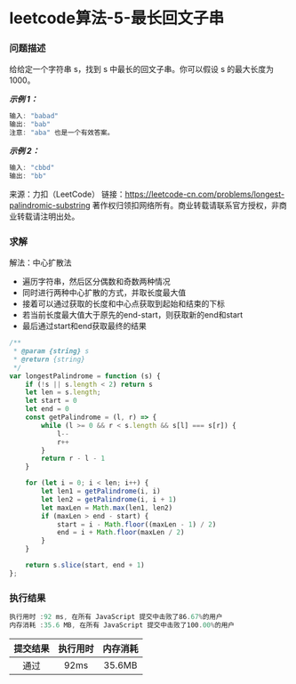 # leetcode算法-5-最长回文子串

### 问题描述

给给定一个字符串 s，找到 s 中最长的回文子串。你可以假设 s 的最大长度为 1000。

***示例 1：***

```js
输入: "babad"
输出: "bab"
注意: "aba" 也是一个有效答案。
```
***示例 2：***

```js
输入: "cbbd"
输出: "bb"
```

来源：力扣（LeetCode）
链接：https://leetcode-cn.com/problems/longest-palindromic-substring
著作权归领扣网络所有。商业转载请联系官方授权，非商业转载请注明出处。

### 求解

解法：中心扩散法

- 遍历字符串，然后区分偶数和奇数两种情况
- 同时进行两种中心扩散的方式，并取长度最大值
- 接着可以通过获取的长度和中心点获取到起始和结束的下标
- 若当前长度最大值大于原先的end-start，则获取新的end和start
- 最后通过start和end获取最终的结果

```js
/**
 * @param {string} s
 * @return {string}
 */
var longestPalindrome = function (s) {
    if (!s || s.length < 2) return s
    let len = s.length;
    let start = 0
    let end = 0
    const getPalindrome = (l, r) => {
        while (l >= 0 && r < s.length && s[l] === s[r]) {
            l--
            r++
        }
        return r - l - 1
    }

    for (let i = 0; i < len; i++) {
        let len1 = getPalindrome(i, i)
        let len2 = getPalindrome(i, i + 1)
        let maxLen = Math.max(len1, len2)
        if (maxLen > end - start) {
            start = i - Math.floor((maxLen - 1) / 2)
            end = i + Math.floor(maxLen / 2)
        }
    }

    return s.slice(start, end + 1)
};
```

### 执行结果

```js
执行用时 :92 ms, 在所有 JavaScript 提交中击败了86.67%的用户
内存消耗 :35.6 MB, 在所有 JavaScript 提交中击败了100.00%的用户
```

| 提交结果 | 执行用时 | 内存消耗 |
|:------:|:------:|:-------:|
|   通过  | 92ms  |  35.6MB |


